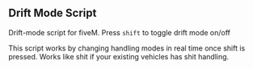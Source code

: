 ## Drift Mode Script

Drift-mode script for fiveM. Press `shift` to toggle drift mode on/off

This script works by changing handling modes in real time once shift is pressed.
Works like shit if your existing vehicles has shit handling.
